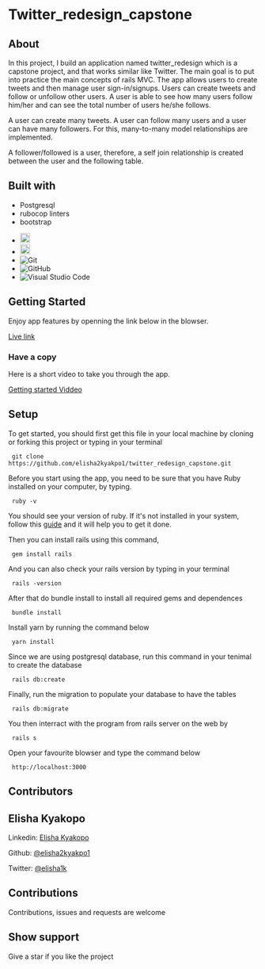 # Twitter_redesign_capstone

## About

In this project, I build an application named twitter_redesign which is a capstone project, and that works similar like Twitter. The main goal is to put into practice the main concepts of rails MVC. The app allows users to create tweets and then manage user sign-in/signups. Users can create tweets and follow or unfollow other users. A user is able to see how many users follow him/her and can see the total number of users he/she follows.

A user can create many tweets. A user can follow many users and a user can have many followers. For this, many-to-many model relationships are implemented.

A follower/followed is a user, therefore, a self join relationship is created between the user and the following table.

## Built with
* Postgresql
* rubocop linters
* bootstrap
- <code><img height="20" src="https://www.ruby-lang.org/images/header-ruby-logo.png"></code><br>
-  <code><img height="20" src="https://rubyonrails.org/images/rails-logo.svg"></code><br>
- ![Git](https://img.shields.io/badge/-Git-05122A?style=flat&logo=git)&nbsp;<br>
- ![GitHub](https://img.shields.io/badge/-GitHub-05122A?style=flat&logo=github)&nbsp;<br>
- ![Visual Studio Code](https://img.shields.io/badge/-Visual%20Studio%20Code-05122A?style=flat&logo=visual-studio-code&logoColor=007ACC)&nbsp;
## Getting Started

Enjoy app features by openning the link below in the blowser.

[Live link](https://twitter-redesign-app.herokuapp.com/)

### Have a copy

Here is a short video to take you through the app.

[Getting started Viddeo](https://www.loom.com/share/631c333bed114bd78a324647b3621757)

## Setup

To get started, you should first get this file in your local machine by cloning or forking this project or typing in your terminal
```
 git clone https://github.com/elisha2kyakpo1/twitter_redesign_capstone.git
```
Before you start using the app, you need to be sure that you have Ruby installed on your computer, by typing.
```
 ruby -v
```
You should see your version of ruby.
If it's not installed in your system, follow this [guide](https://www.ruby-lang.org/en/documentation/installation/) and it will help you to get it done.

Then you can install rails using this command,
```
 gem install rails
```
And you can also check your rails version by typing in your terminal
```
 rails -version
```
After that do bundle install to install all required gems and dependences
```
 bundle install
```
Install yarn by running the command below
```
 yarn install
```
Since we are using postgresql database, run this command in your tenimal to create the database
```
 rails db:create
```
Finally, run the migration to populate your database to have the tables
```
 rails db:migrate
```
You then interract with the program from rails server on the web by
```
 rails s
```
Open your favourite blowser and type the command below
```
 http://localhost:3000
```
## Contributors

## Elisha Kyakopo

  Linkedin: [Elisha Kyakopo](https://www.linkedin.com/in/elisha-kyakopo/)

  Github: [@elisha2kyakpo1](https://github.com/elisha2kyakpo1)

  Twitter: [@elisha1k](https://twitter.com/Elisha1k)

## Contributions

Contributions, issues and requests are welcome

## Show support

Give a star if you like the project
